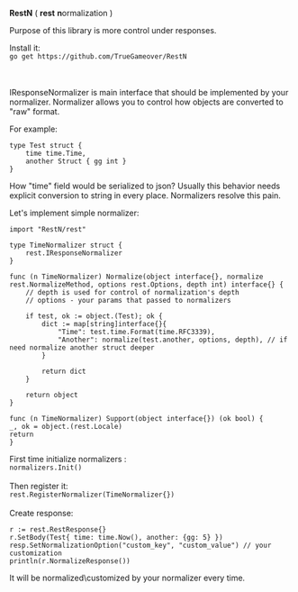 **RestN** ( **rest** **n**ormalization )

Purpose of this library is more control under responses.

Install it:<br>
`go get https://github.com/TrueGameover/RestN`

<br>
<br>
IResponseNormalizer is main interface that should be implemented by your normalizer. 
Normalizer allows you to control how objects are converted to "raw" format.

For example:

```
type Test struct {
    time time.Time,
    another Struct { gg int }
}
```

How "time" field would be serialized to json? Usually this behavior needs explicit conversion to string in every place.
Normalizers resolve this pain.

Let's implement simple normalizer:

```
import "RestN/rest"

type TimeNormalizer struct {
    rest.IResponseNormalizer
}

func (n TimeNormalizer) Normalize(object interface{}, normalize rest.NormalizeMethod, options rest.Options, depth int) interface{} {
    // depth is used for control of normalization's depth
    // options - your params that passed to normalizers 
    
    if test, ok := object.(Test); ok {
        dict := map[string]interface{}{
            "Time": test.time.Format(time.RFC3339),
            "Another": normalize(test.another, options, depth), // if need normalize another struct deeper
        }

		return dict
	}

    return object
}

func (n TimeNormalizer) Support(object interface{}) (ok bool) {
_, ok = object.(rest.Locale)
return
}

```

First time initialize normalizers :<br>
`normalizers.Init()`
<br>
<br>
Then register it:<br>
`rest.RegisterNormalizer(TimeNormalizer{})`
<br>
<br>
Create response:<br>

```
r := rest.RestResponse{}
r.SetBody(Test{ time: time.Now(), another: {gg: 5} })
resp.SetNormalizationOption("custom_key", "custom_value") // your customization
println(r.NormalizeResponse())
```

It will be normalized\customized by your normalizer every time.



